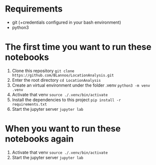 # Requirements
* git (+credentials configured in your bash environment)
* python3

# The first time you want to run these notebooks
1) Clone this repository
    `git clone https://github.com/BLannoo/LocationAnalysis.git`
2) Enter the root directory
    `cd LocationAnalysis`
3) Create an virtual environment under the folder .venv
    `python3 -m venv .venv`
4) Activate that venv
    `source ./.venv/bin/activate`
5) Install the dependencies to this project
    `pip install -r requirements.txt`
6) Start the jupyter server
    `jupyter lab`

# When you want to run these notebooks again
1) Activate that venv
    `source ./.venv/bin/activate`
2) Start the jupyter server
    `jupyter lab`
